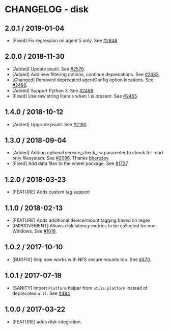 # CHANGELOG - disk

## 2.0.1 / 2019-01-04

* [Fixed] Fix regression on agent 5 only. See [#2848](https://github.com/DataDog/integrations-core/pull/2848).

## 2.0.0 / 2018-11-30

* [Added] Update psutil. See [#2576](https://github.com/DataDog/integrations-core/pull/2576).
* [Added] Add new filtering options, continue deprecations. See [#2483](https://github.com/DataDog/integrations-core/pull/2483).
* [Changed] Removed deprecated agentConfig option locations. See [#2488](https://github.com/DataDog/integrations-core/pull/2488).
* [Added] Support Python 3. See [#2468](https://github.com/DataDog/integrations-core/pull/2468).
* [Fixed] Use raw string literals when \ is present. See [#2465](https://github.com/DataDog/integrations-core/pull/2465).

## 1.4.0 / 2018-10-12

* [Added] Upgrade psutil. See [#2190](https://github.com/DataDog/integrations-core/pull/2190).

## 1.3.0 / 2018-09-04

* [Added] Adding optional service_check_rw parameter to check for read-only filesystem. See [#2086](https://github.com/DataDog/integrations-core/pull/2086). Thanks [bberezov](https://github.com/bberezov).
* [Fixed] Add data files to the wheel package. See [#1727](https://github.com/DataDog/integrations-core/pull/1727).

## 1.2.0 / 2018-03-23

* [FEATURE] Adds custom tag support

## 1.1.0 / 2018-02-13

* [FEATURE] Adds additional device/mount tagging based on regex
* [IMPROVEMENT] Allows disk latency metrics to be collected for non-Windows. See [#1018][].

## 1.0.2 / 2017-10-10

* [BUGFIX] Skip now works with NFS secure mounts too. See [#470][].

## 1.0.1 / 2017-07-18

* [SANITY] Import `Platform` helper from `utils.platform` instead of deprecated `util`. See [#484][]

## 1.0.0 / 2017-03-22

* [FEATURE] adds disk integration.

<!--- The following link definition list is generated by PimpMyChangelog --->
[#470]: https://github.com/DataDog/integrations-core/issues/470
[#484]: https://github.com/DataDog/integrations-core/issues/484
[#1018]: https://github.com/DataDog/integrations-core/issues/1018
